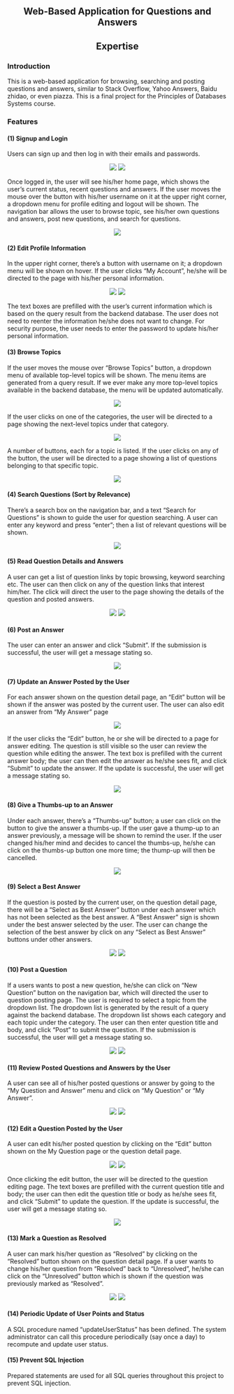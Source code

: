 <h2 style="text-align: center"> 
    Web-Based Application for Questions and Answers
</h2>
<h2 style="text-align: center">
    Expertise
</h2>

### Introduction
This is a web-based application for browsing, searching and posting questions and answers, similar to Stack
Overflow, Yahoo Answers, Baidu zhidao, or even piazza. This is a final project for the Principles of Databases Systems course.

### Features

#### (1) Signup and Login
Users can sign up and then log in with their emails and passwords.
<p style="text-align: center" style="padding: 10px"> 
 <img src="documentation/signup.png">
 <img src="documentation/login.png">
</p>

Once logged in, the user will see his/her home page, which shows the user’s current status, recent questions and answers. If the user moves the mouse over the button with his/her username on it at the upper right corner, a dropdown menu for profile editing and logout will be shown. The navigation bar allows the user to browse topic, see his/her own questions and answers, post new questions, and search for questions.
<p style="text-align: center" style="padding: 10px"> 
 <img src="documentation/home.png">
</p>

#### (2) Edit Profile Information
In the upper right corner, there’s a button with username on it; a dropdown menu will be shown on hover. If the user clicks “My Account”, he/she will be directed to the page with his/her personal information.
<p style="text-align: center" style="padding: 10px"> 
 <img src="documentation/home-myaccount.png">
 <img src="documentation/myaccount.png">
</p>


The text boxes are prefilled with the user’s current information which is based on the query result from the backend database. The user does not need to reenter the information he/she does not want to change.
For security purpose, the user needs to enter the password to update his/her personal information.

#### (3) Browse Topics
If the user moves the mouse over “Browse Topics” button, a dropdown menu of available top-level topics will be shown. The menu items are generated from a query result. If we ever make any more top-level topics available in the backend database, the menu will be updated automatically.
<p style="text-align: center" style="padding: 10px"> 
 <img src="documentation/home-browsetopic.png">
</p>

If the user clicks on one of the categories, the user will be directed to a page showing the next-level topics under that category. 
<p style="text-align: center" style="padding: 10px"> 
 <img src="documentation/topics-science-and-technology.png">
</p>


A number of buttons, each for a topic is listed. If the user clicks on any of the button, the user will be directed to a page showing a list of questions belonging to that specific topic. 
<p style="text-align: center" style="padding: 10px"> 
 <img src="documentation/topic-database.png">
</p>

#### (4) Search Questions (Sort by Relevance)
There’s a search box on the navigation bar, and a text “Search for Questions” is shown to guide the user for question searching. A user can enter any keyword and press “enter”; then a list of relevant questions will be shown. 
<p style="text-align: center" style="padding: 10px">
 <img src="documentation/search-result.png">
</p>

#### (5) Read Question Details and Answers
A user can get a list of question links by topic browsing, keyword searching etc. The user can then click on any of the question links that interest him/her. The click will direct the user to the page showing the details of the question and posted answers. 
<p style="text-align: center" style="padding: 10px"> 
 <img src="documentation/question-details.png">
 <img src="documentation/answers.png">
</p>

#### (6) Post an Answer
The user can enter an answer and click “Submit”. If the submission is successful, the user will get a message stating so.
<p style="text-align: center" style="padding: 10px"> 
 <img src="documentation/post-answer.png">
</p>

#### (7) Update an Answer Posted by the User
For each answer shown on the question detail page, an “Edit” button will be shown if the answer was posted by the current user. The user can also edit an answer from “My Answer” page
<p style="text-align: center" style="padding: 10px"> 
 <img src="documentation/answer-edit-button.png">
</p>

If the user clicks the “Edit” button, he or she will be directed to a page for answer editing. The question is still visible so the user can review the question while editing the answer. The text box is prefilled with the current answer body; the user can then edit the answer as he/she sees fit, and click “Submit” to update the answer. If the update is successful, the user will get a message stating so. 
<p style="text-align: center" style="padding: 10px"> 
 <img src="documentation/edit-answer.png">
</p>


#### (8) Give a Thumbs-up to an Answer
Under each answer, there’s a “Thumbs-up” button; a user can click on the button to give the answer a thumbs-up. If the user gave a thump-up to an answer previously, a message will be shown to remind the user. If the user changed his/her mind and decides to cancel the thumbs-up, he/she can click on the thumbs-up button one more time;  the thump-up will then be cancelled.
<p style="text-align: center" style="padding: 10px"> 
 <img src="documentation/answer-thumbs-up.png">
</p>

#### (9) Select a Best Answer
If the question is posted by the current user, on the question detail page, there will be a “Select as Best Answer” button under each answer which has not been selected as the best answer. A “Best Answer” sign is shown under the best answer selected by the user. The user can change the selection of the best answer by click on any “Select as Best Answer” buttons under other answers. 
<p style="text-align: center" style="padding: 10px"> 
 <img src="documentation/select-best-answer-preselection.png">
 <img src="documentation/select-best-answer-postselection.png">
</p>

#### (10) Post a Question
If a users wants to post a new question, he/she can click on “New Question” button on the navigation bar, which will directed the user to question posting page. The user is required to select a topic from the dropdown list. The dropdown list is generated by the result of a query against the backend database. The dropdown list shows each category and each topic under the category. The user can then enter question title and body, and click “Post” to submit the question. If the submission is successful, the user will get a message stating so.
<p style="text-align: center" style="padding: 10px"> 
 <img src="documentation/post-question.png">
 <img src="documentation/post-question-topicselection.png">
</p>


#### (11) Review Posted Questions and Answers by the User
A user can see all of his/her posted questions or answer by going to the “My Question and Answer” menu and click on “My Question” or “My Answer”. 
<p style="text-align: center" style="padding: 10px"> 
 <img src="documentation/my-question.png">
 <img src="documentation/my-answer.png">
</p>


#### (12) Edit a Question Posted by the User
A user can edit his/her posted question by clicking on the “Edit” button shown on the My Question page or the question detail page.
<p style="text-align: center" style="padding: 10px"> 
 <img src="documentation/my-question-edit.png">
 <img src="documentation/question-details-edit.png">
</p>


Once clicking the edit button, the user will be directed to the question editing page. The text boxes are prefilled with the current question title and body; the user can then edit the question title or body as he/she sees fit, and click “Submit” to update the question. If the update is successful, the user will get a message stating so.
<p style="text-align: center" style="padding: 10px"> 
 <img src="documentation/edit-question.png">
</p>


#### (13) Mark a Question as Resolved
A user can mark his/her question as “Resolved” by clicking on the “Resolved” button shown on the question detail page. If a user wants to change his/her question from “Resolved” back to “Unresolved”, he/she can click on the “Unresolved” button which is shown if the question was previously marked as “Resolved”.
<p style="text-align: center" style="padding: 10px"> 
 <img src="documentation/question-details-resolved.png">
 <img src="documentation/question-details-unresolved.png">
</p>

#### (14) Periodic Update of User Points and Status
A SQL procedure named “updateUserStatus” has been defined. The system administrator can call this procedure periodically (say once a day) to recompute and update user status.

#### (15) Prevent SQL Injection
Prepared statements are used for all SQL queries throughout this project to prevent SQL injection.


